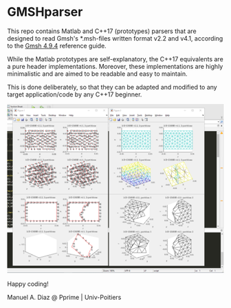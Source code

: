 # GMSHparser
This repo contains Matlab and C++17 (prototypes) parsers that are designed to read Gmsh's *.msh-files written format v2.2 and v4.1, according to the [Gmsh 4.9.4](https://gmsh.info/doc/texinfo/gmsh.html) reference guide.

While the Matlab prototypes are self-explanatory, the C++17 equivalents are a pure header implementations. Moreover, these implementations are highly minimalistic and are aimed to be readable and easy to maintain.

This is done deliberately, so that they can be adapted and modified to any target application/code by any C++17 beginner.

![](./figures/ScreenCapture.png)

Happy coding!

Manuel A. Diaz @ Pprime | Univ-Poitiers
